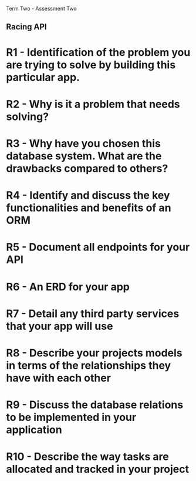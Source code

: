 Term Two - Assessment Two
## Racing API

# R1 - Identification of the problem you are trying to solve by building this particular app.

# R2 - Why is it a problem that needs solving?

# R3 - Why have you chosen this database system. What are the drawbacks compared to others? 

# R4 - Identify and discuss the key functionalities and benefits of an ORM

# R5 - Document all endpoints for your API

# R6 - An ERD for your app

# R7 - Detail any third party services that your app will use

# R8 - Describe your projects models in terms of the relationships they have with each other

# R9 - Discuss the database relations to be implemented in your application
 
# R10 - Describe the way tasks are allocated and tracked in your project

